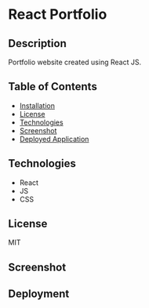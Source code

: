 # React Portfolio 
## Description

Portfolio website created using React JS.


## Table of Contents
- [Installation](#installation)
- [License](#license)
- [Technologies](#technologies)
- [Screenshot](#screenshot)
- [Deployed Application](#deployment)

## Technologies
- React
- JS
- CSS

## License
MIT

## Screenshot

## Deployment


